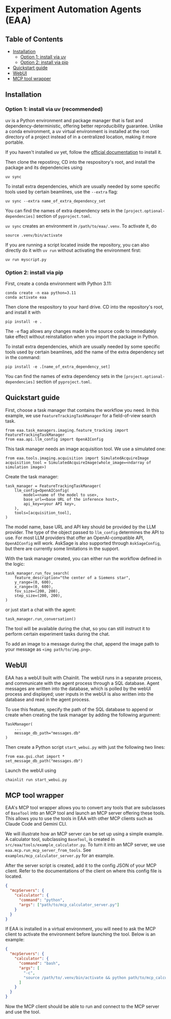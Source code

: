 # Experiment Automation Agents (EAA)

## Table of Contents

- [Installation](#installation)
  - [Option 1: install via uv](#option-1-install-via-uv-recommended)
  - [Option 2: install via pip](#option-2-install-via-pip)
- [Quickstart guide](#quickstart-guide)
- [WebUI](#webui)
- [MCP tool wrapper](#mcp-tool-wrapper)


## Installation

### Option 1: install via uv (recommended)

uv is a Python environment and package manager that is fast and dependency-deterministic, 
offering better reproducibility guarantee. Unlike a conda environment, a uv
virtual environment is installed at the root directory of a project instead of
in a centralized location, making it more portable. 

If you haven't installed uv yet, follow the [official documentation](https://docs.astral.sh/uv/#installation) to install it.

Then clone the repostiroy, CD into the respository's root, and install the
package and its dependencies using 
```
uv sync
```
To install extra dependencies, which are usually needed by some specific tools used by
certain beamlines, use the `--extra` flag:
```
uv sync --extra name_of_extra_dependency_set
```
You can find the names of extra dependency sets in the `[project.optional-dependencies]`
section of `pyproject.toml`.

`uv sync` creates an environment in `/path/to/eaa/.venv`. 
To activate it, do
```
source .venv/bin/activate
```
If you are running a script located inside the repository, you can also directly
do it with `uv run` without activating the environment first:
```
uv run myscript.py
```

### Option 2: install via pip

First, create a conda environment with Python 3.11:
```
conda create -n eaa python=3.11
conda activate eaa
```

Then clone the respository to your hard drive. CD into the repository's 
root, and install it with
```
pip install -e .
```
The `-e` flag allows any changes made in the source code to immediately 
take effect without reinstallation when you import the package in Python.

To install extra dependencies, which are usually needed by some specific tools used by
certain beamlines, add the name of the extra dependency set in the command:
```
pip install -e .[name_of_extra_dependency_set]
```
You can find the names of extra dependency sets in the `[project.optional-dependencies]`
section of `pyproject.toml`.


## Quickstart guide

First, choose a task manager that contains the workflow you need. In this example,
we use `FeatureTrackingTaskManager` for a field-of-view search task.
```
from eaa.task_managers.imaging.feature_tracking import FeatureTrackingTaskManager
from eaa.api.llm_config import OpenAIConfig
```

This task manager needs an image acquisition tool. We use a simulated one:
```
from eaa.tools.imaging.acquisition import SimulatedAcquireImage
acquisition_tool = SimulatedAcquireImage(whole_image=<ndarray of simulation image>)
```

Create the task manager:
```
task_manager = FeatureTrackingTaskManager(
    llm_config=OpenAIConfig(
        model=<name of the model to use>,
        base_url=<base URL of the inference host>,
        api_key=<your API key>,
    ),
    tools=[acquisition_tool],
)
```
The model name, base URL and API key should be provided by the LLM provider.
The type of the object passed to `llm_config` determines the API to use. For
most LLM providers that offer an OpenAI-compatible API, `OpenAIConfig` will work.
AskSage is also supported through `AskSageConfig`, but there are currently some
limitations in the support.

With the task manager created, you can either run the workflow defined in the logic:
```
task_manager.run_fov_search(
    feature_description="the center of a Siemens star",
    y_range=(0, 600),
    x_range=(0, 600),
    fov_size=(200, 200),
    step_size=(200, 200),
)
```
or just start a chat with the agent:
```
task_manager.run_conversation()
```
The tool will be available during the chat, so you can still instruct it to perform
certain experiment tasks during the chat. 

To add an image to a message during the chat, append the image path to your message
as `<img path/to/img.png>`.

## WebUI

EAA has a webUI built with Chainlit. The webUI runs in a separate process,
and communicate with the agent process through a SQL database. Agent messages
are written into the database, which is polled by the webUI process and displayed;
user inputs in the webUI is also written into the database and read in the
agent process. 

To use this feature, specify the path of the SQL database to append or create
when creating the task manager by adding the following argument:
```
TaskManager(
    ...
    message_db_path="messages.db"
)
```
Then create a Python script `start_webui.py` with just the following two lines:
```
from eaa.gui.chat import *
set_message_db_path("messages.db")
```
Launch the webUI using
```
chainlit run start_webui.py
```

## MCP tool wrapper

EAA's MCP tool wrapper allows you to convert any tools that are subclasses of
`BaseTool` into an MCP tool and launch an MCP server offering these tools. 
This allows you to use the tools in EAA with other MCP clients such as
Claude Code and Gemini CLI.

We will illustrate how an MCP server can be set up using a simple example. A
calculator tool, subclassing `BaseTool`, is created in 
`src/eaa/tools/example_calculator.py`. To turn it into an MCP server, we
use `eaa.mcp.run_mcp_server_from_tools`. See `examples/mcp_calculator_server.py`
for an example.

After the server script is created, add it to the config JSON of your MCP client.
Refer to the documentations of the client on where this config file is located.
```json
{
  "mcpServers": {
    "calculator": {
      "command": "python",
      "args": ["path/to/mcp_calculator_server.py"]
    }
  }
}
```
If EAA is installed in a virtual environment, you will need to ask the MCP client
to activate the environment before launching the tool. Below is an example:
```json
{
  "mcpServers": {
    "calculator": {
      "command": "bash",
      "args": [
        "-c",
        "source /path/to/.venv/bin/activate && python path/to/mcp_calculator_server.py"
      ]
    }
  }
}
```
Now the MCP client should be able to run and connect to the MCP server and use the
tool.